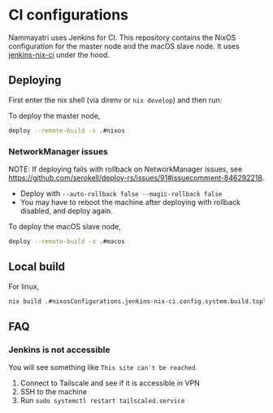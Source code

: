 
# CI configurations

Nammayatri uses Jenkins for CI. This repository contains the NixOS configuration for the master node and the macOS slave node. It uses [jenkins-nix-ci](https://github.com/juspay/jenkins-nix-ci) under the hood.

## Deploying

First enter the nix shell (via direnv or `nix develop`) and then run:

To deploy the master node,

```sh
deploy --remote-build -s .#nixos
```

### NetworkManager issues

NOTE: If deploying fails with rollback on NetworkManager issues, see https://github.com/serokell/deploy-rs/issues/91#issuecomment-846292218. 

- Deploy with `--auto-rollback false --magic-rollback false`
- You may have to reboot the machine after deploying with rollback disabled, and deploy again.

To deploy the macOS slave node,

```sh
deploy --remote-build -s .#macos
```

## Local build

For linux,

```sh
nix build .#nixosConfigurations.jenkins-nix-ci.config.system.build.toplevel
```

## FAQ

### Jenkins is not accessible

You will see something like `This site can't be reached`.

1. Connect to Tailscale and see if it is accessible in VPN
2. SSH to the machine
3. Run `sudo systemctl restart tailscaled.service`
